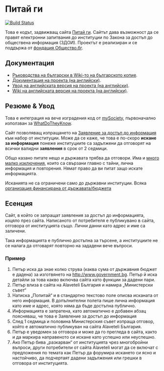 # Питай ги

[![Build Status](https://travis-ci.org/obshtestvo/alaveteli-bulgaria.svg?branch=master)](https://travis-ci.org/obshtestvo/alaveteli-bulgaria)

Това е кодът, задвижващ сайта [Питай ги](http://pitaigi.obshtestvo.bg). Сайтът дава възможност да се правят електронни запитвания до институции по Закона за достъп до обществена информация (ЗДОИ). Проектът е реализиран и се поддържа от [фондация Общество.бг](http://www.obshtestvo.bg).

## Документация

- [Ръководства на български в Wiki-то на българското копие](https://github.com/obshtestvo/alaveteli-bulgaria/wiki).
- [Документация на проекта (на английски)](http://alaveteli.org/docs/).
- [Увод на английската версия на проекта (на английски)](https://github.com/mysociety/alaveteli#readme).
- [Wiki на английската версия на проекта (на английски)](https://github.com/mysociety/alaveteli/wiki).

## Резюме & Увод

Това е интеграция на вече изградения код от [mySociety](http://mysociety.org), първоначално използван за [WhatDoTheyKnow](http://www.whatdotheyknow.com).

Сайт позволяващ изпращането на [Заявление за достъп до информация](http://www.aip-bg.org/howto/%D0%97%D0%B0%D1%8F%D0%B2%D0%BB%D0%B5%D0%BD%D0%B8%D0%B5/) към набор от институции. Може да се каже, че това е по-скоро **искане за информация** понеже институциите са задължени да отговорят на всички валидни **заявления** в срок от 2 седмици.

Общо казано питате нещо и държавата трябва да отговори. Има и [много малко изключения](http://www.aip-bg.org/howto/%D0%92%D1%8A%D0%BF%D1%80%D0%BE%D1%81%D0%B8/#QH9), които са свързани главно с тайни, лична информация и повторения. Нямат право да ви питат защо искате информацията.

Исканията не са ограничени само до държавни институции. Всяка [организация финансирана от държавата/бюджета](http://www.aip-bg.org/howto/%D0%92%D1%8A%D0%BF%D1%80%D0%BE%D1%81%D0%B8/#QH9)

## Есенция

Сайт, в който се запращат заявления за достъп до информацията, изцяло през сайта. Написаното от потребителя е публикувано в сайта, отговора от институцията също. Лични данни като адрес и име са заличени.

Така информацията е публично достъпна за търсене, а институциите не се налага да отговарят повторно на зададени вече въпроси.

### Пример

1. Петър иска да знае колко струва (каква сума от държавния бюджет е дадена) за изготвянето на http://www.government.bg. Петър й иска детайли за това какво включва сайта като функции за дадени пари.
1. Петър влиза в сайта на Alaveteli България и намира  „Министерски съвет“
1. Натиска „Попитай“ и в стандартно текстово поле описва исканата от него информация. В допълнителни полета пише лична информация като име и адрес, която няма да бъде достъпна публично.
1. Информацията е запратена, като автоматично е добавен абзац поясняваш, че това е Заявление за достъп до информация
1. След 1 седмица и половина Министерския съвет изпраща отговор, който е автоматично публикуван на сайта Alaveteli България. 
1. Петър е уведомен за отговора и може да го прегледа в сайта, както и да маркира направеното си искане като успешно или неуспешно.
1. Ако Петър бива „разкарван“ от институцията чрез многобройни въпроси, други потребители от сайта Alaveteli могат да се включат с предложения по темата как Петър да форумира искането си ясно и настойчиво, да подчертаят дадени задължения или грешки в отговора от институцията.
